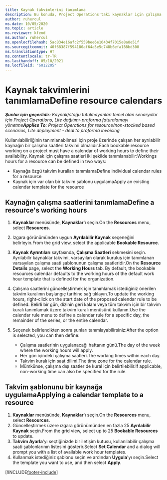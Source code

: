 ```yaml
---
title: Kaynak takvimlerini tanımlama
description: Bu konuda, Project Operations'taki kaynaklar için çalışma saati takvimlerinin tanımlanması hakkında bilgiler sağlanmaktadır.
author: ruhercul
ms.date: 10/05/2020
ms.topic: article
ms.reviewer: kfend
ms.author: ruhercul
ms.openlocfilehash: 5ac834e16afc2f559bee6e10434f7015e8a8e51f
ms.sourcegitcommit: 40f68387f594180af64a5e5c748b6efa188bd300
ms.translationtype: HT
ms.contentlocale: tr-TR
ms.lasthandoff: 05/10/2021
ms.locfileid: "6012205"
---
```

# <a name="define-resource-calendars"></a><span data-ttu-id="ff4a7-103">Kaynak takvimlerini tanımlama</span><span class="sxs-lookup"><span data-stu-id="ff4a7-103">Define resource calendars</span></span>

<span data-ttu-id="ff4a7-104">_**Şunlar için geçerlidir:** Kaynak/stoğu tutulmayanları temel alan senaryolar için Project Operations, Lite dağıtımı-proforma faturalamayı yönetme_</span><span class="sxs-lookup"><span data-stu-id="ff4a7-104">_**Applies To:** Project Operations for resource/non-stocked based scenarios, Lite deployment - deal to proforma invoicing_</span></span>

<span data-ttu-id="ff4a7-105">Kullanılabilirliğinin tanımlanabilmesi için proje üzerinde çalışan her ayrılabilir kaynağın bir çalışma saatleri takvimi olmalıdır.</span><span class="sxs-lookup"><span data-stu-id="ff4a7-105">Each bookable resource working on a project must have a calendar of working hours to define their availability.</span></span> <span data-ttu-id="ff4a7-106">Kaynak için çalışma saatleri iki şekilde tanımlanabilir:</span><span class="sxs-lookup"><span data-stu-id="ff4a7-106">Workings hours for a resource can be defined in two ways:</span></span> 

   - <span data-ttu-id="ff4a7-107">Kaynağa özgü takvim kuralları tanımlama</span><span class="sxs-lookup"><span data-stu-id="ff4a7-107">Define individual calendar rules for a resource</span></span>
   - <span data-ttu-id="ff4a7-108">Kaynak için var olan bir takvim şablonu uygulama</span><span class="sxs-lookup"><span data-stu-id="ff4a7-108">Apply an existing calendar template for the resource</span></span>

## <a name="define-a-resources-working-hours"></a><span data-ttu-id="ff4a7-109">Kaynağın çalışma saatlerini tanımlama</span><span class="sxs-lookup"><span data-stu-id="ff4a7-109">Define a resource's working hours</span></span>

1. <span data-ttu-id="ff4a7-110">**Kaynaklar** menüsünde, **Kaynaklar**'ı seçin.</span><span class="sxs-lookup"><span data-stu-id="ff4a7-110">On the **Resources** menu, select **Resources**.</span></span>
2. <span data-ttu-id="ff4a7-111">Izgara görünümünden uygun **Ayrılabilir Kaynak** seçeneğini belirleyin.</span><span class="sxs-lookup"><span data-stu-id="ff4a7-111">From the grid view, select the applicable **Bookable Resource**.</span></span>
3. <span data-ttu-id="ff4a7-112">**Kaynak Ayrıntıları** sayfasında, **Çalışma Saatleri** sekmesini seçin. Ayrılabilir kaynaklar takvimi, varsayılan olarak kuruluş için tanımlanan varsayılan çalışma saati şablonunun çalışma saatleridir.</span><span class="sxs-lookup"><span data-stu-id="ff4a7-112">On the **Resource Details** page, select the **Working Hours** tab. By default, the bookable resources calendar defaults to the working hours of the default work hour template that is defined for the organization.</span></span>
4. <span data-ttu-id="ff4a7-113">Çalışma saatlerini güncelleştirmek için tanımlamak istediğiniz önerilen takvim kuralının başlangıç tarihine sağ tıklayın.</span><span class="sxs-lookup"><span data-stu-id="ff4a7-113">To update the working hours, right-click on the start date of the proposed calendar rule to be defined.</span></span> <span data-ttu-id="ff4a7-114">Belirli bir gün, dizinin geri kalanı veya tüm takvim için bir takvim kuralı tanımlamak üzere takvim kuralı menüsünü kullanın.</span><span class="sxs-lookup"><span data-stu-id="ff4a7-114">Use the calendar rule menu to define a calendar rule for a specific day, the remainder of the series, or the entire calendar.</span></span>
5. <span data-ttu-id="ff4a7-115">Seçenek belirlendikten sonra şunları tanımlayabilirsiniz:</span><span class="sxs-lookup"><span data-stu-id="ff4a7-115">After the option is selected, you can then define:</span></span>

    - <span data-ttu-id="ff4a7-116">Çalışma saatlerinin uygulanacağı haftanın günü.</span><span class="sxs-lookup"><span data-stu-id="ff4a7-116">The day of the week where the working hours will apply.</span></span>
    - <span data-ttu-id="ff4a7-117">Her gün içindeki çalışma saatleri.</span><span class="sxs-lookup"><span data-stu-id="ff4a7-117">The working times within each day.</span></span>
    - <span data-ttu-id="ff4a7-118">Takvim kuralı için saat dilimi.</span><span class="sxs-lookup"><span data-stu-id="ff4a7-118">The time zone for the calendar rule.</span></span>
    - <span data-ttu-id="ff4a7-119">Mümkünse, çalışma dışı saatler de kural için belirtilebilir.</span><span class="sxs-lookup"><span data-stu-id="ff4a7-119">If applicable, non-working time can also be specified for the rule.</span></span>

## <a name="applying-a-calendar-template-to-a-resource"></a><span data-ttu-id="ff4a7-120">Takvim şablonunu bir kaynağa uygulama</span><span class="sxs-lookup"><span data-stu-id="ff4a7-120">Applying a calendar template to a resource</span></span>

1. <span data-ttu-id="ff4a7-121">**Kaynaklar** menüsünde, **Kaynaklar**'ı seçin.</span><span class="sxs-lookup"><span data-stu-id="ff4a7-121">On the **Resources** menu, select **Resources**.</span></span>
2. <span data-ttu-id="ff4a7-122">Güncelleştirmek üzere ızgara görünümünden en fazla 25 **Ayrılabilir Kaynak** seçin.</span><span class="sxs-lookup"><span data-stu-id="ff4a7-122">From the grid view, select up to 25 **Bookable Resources** to update.</span></span>
3. <span data-ttu-id="ff4a7-123">**Takvim Ayarla**'yı seçtiğinizde bir iletişim kutusu, kullanılabilir çalışma saati şablonlarının listesini gösterir.</span><span class="sxs-lookup"><span data-stu-id="ff4a7-123">Select **Set Calendar** and a dialog will prompt you with a list of available work hour templates.</span></span>
4. <span data-ttu-id="ff4a7-124">Kullanmak istediğiniz şablonu seçin ve ardından **Uygula**'yı seçin.</span><span class="sxs-lookup"><span data-stu-id="ff4a7-124">Select the template you want to use, and then select **Apply**.</span></span>


[!INCLUDE[footer-include](../includes/footer-banner.md)]
